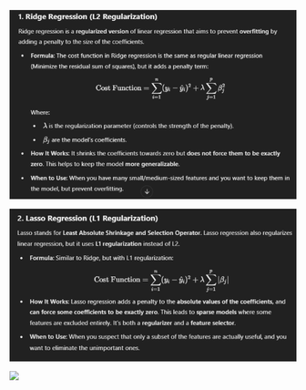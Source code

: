 ![](../../images/image_2025-01-19_213627541.png)

![](../../images/image_2025-01-19_213715189.png)

![](../images/image_2025-01-19_213753004.png)
